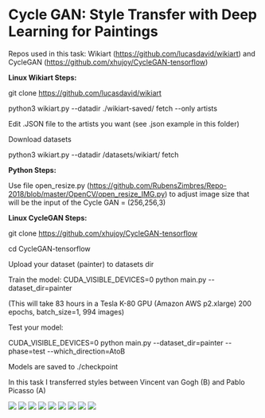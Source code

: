 # Cycle GAN: Style Transfer with Deep Learning for Paintings

Repos used in this task: Wikiart (https://github.com/lucasdavid/wikiart) and CycleGAN (https://github.com/xhujoy/CycleGAN-tensorflow)

<b> Linux Wikiart Steps: </b>

git clone https://github.com/lucasdavid/wikiart

python3 wikiart.py --datadir ./wikiart-saved/ fetch --only artists

Edit .JSON file to the artists you want (see .json example in this folder)

Download datasets

python3 wikiart.py --datadir /datasets/wikiart/ fetch

<b> Python Steps: </b>

Use file open_resize.py (https://github.com/RubensZimbres/Repo-2018/blob/master/OpenCV/open_resize_IMG.py) to adjust image size that will be the input of the Cycle GAN = (256,256,3)

<b> Linux CycleGAN Steps: </b>

git clone https://github.com/xhujoy/CycleGAN-tensorflow

cd CycleGAN-tensorflow

Upload your dataset (painter) to datasets dir

Train the model: CUDA_VISIBLE_DEVICES=0 python main.py --dataset_dir=painter

(This will take 83 hours in a Tesla K-80 GPU (Amazon AWS p2.xlarge) 200 epochs, batch_size=1, 994 images)

Test your model:

CUDA_VISIBLE_DEVICES=0 python main.py --dataset_dir=painter --phase=test --which_direction=AtoB

Models are saved to ./checkpoint

In this task I transferred styles between Vincent van Gogh (B) and Pablo Picasso (A)


<img src=https://github.com/RubensZimbres/Repo-2018/blob/master/CycleGAN%20Project/A2BScreenshot%20from%202018-04-28%2023-24-48.png>

<img src=https://github.com/RubensZimbres/Repo-2018/blob/master/CycleGAN%20Project/A2BScreenshot%20from%202018-04-28%2023-25-44.png>

<img src=https://github.com/RubensZimbres/Repo-2018/blob/master/CycleGAN%20Project/AtoBScreenshot%20from%202018-04-28%2023-25-19.png>

<img src=https://github.com/RubensZimbres/Repo-2018/blob/master/CycleGAN%20Project/Screenshot%20from%202018-04-28%2023-16-06.png>

<img src=https://github.com/RubensZimbres/Repo-2018/blob/master/CycleGAN%20Project/Screenshot%20from%202018-04-28%2023-16-54.png>

<img src=https://github.com/RubensZimbres/Repo-2018/blob/master/CycleGAN%20Project/Screenshot%20from%202018-04-28%2023-17-23.png>

<img src=https://github.com/RubensZimbres/Repo-2018/blob/master/CycleGAN%20Project/Screenshot%20from%202018-04-28%2023-17-51.png>

<img src= https://github.com/RubensZimbres/Repo-2018/blob/master/CycleGAN%20Project/Screenshot%20from%202018-04-28%2023-18-26.png>

<img src=https://github.com/RubensZimbres/Repo-2018/blob/master/CycleGAN%20Project/Screenshot%20from%202018-04-28%2023-19-43.png>
